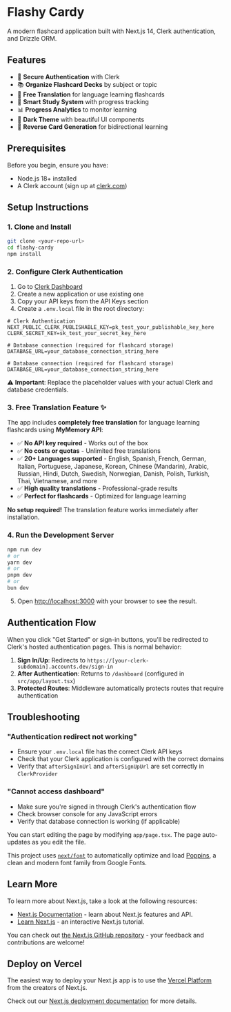 # Flashy Cardy

A modern flashcard application built with Next.js 14, Clerk authentication, and Drizzle ORM.

## Features

- 🔐 **Secure Authentication** with Clerk
- 📚 **Organize Flashcard Decks** by subject or topic
- 🤖 **Free Translation** for language learning flashcards
- 🎯 **Smart Study System** with progress tracking
- 📊 **Progress Analytics** to monitor learning
- 🌙 **Dark Theme** with beautiful UI components
- 🔄 **Reverse Card Generation** for bidirectional learning

## Prerequisites

Before you begin, ensure you have:
- Node.js 18+ installed
- A Clerk account (sign up at [clerk.com](https://clerk.com))

## Setup Instructions

### 1. Clone and Install

```bash
git clone <your-repo-url>
cd flashy-cardy
npm install
```

### 2. Configure Clerk Authentication

1. Go to [Clerk Dashboard](https://dashboard.clerk.com)
2. Create a new application or use existing one
3. Copy your API keys from the API Keys section
4. Create a `.env.local` file in the root directory:

```env
# Clerk Authentication
NEXT_PUBLIC_CLERK_PUBLISHABLE_KEY=pk_test_your_publishable_key_here
CLERK_SECRET_KEY=sk_test_your_secret_key_here

# Database connection (required for flashcard storage)
DATABASE_URL=your_database_connection_string_here

# Database connection (required for flashcard storage)
DATABASE_URL=your_database_connection_string_here
```

⚠️ **Important**: Replace the placeholder values with your actual Clerk and database credentials.

### 3. Free Translation Feature ✨

The app includes **completely free translation** for language learning flashcards using **MyMemory API**:

- ✅ **No API key required** - Works out of the box
- ✅ **No costs or quotas** - Unlimited free translations  
- ✅ **20+ Languages supported** - English, Spanish, French, German, Italian, Portuguese, Japanese, Korean, Chinese (Mandarin), Arabic, Russian, Hindi, Dutch, Swedish, Norwegian, Danish, Polish, Turkish, Thai, Vietnamese, and more
- ✅ **High quality translations** - Professional-grade results
- ✅ **Perfect for flashcards** - Optimized for language learning

**No setup required!** The translation feature works immediately after installation.

### 4. Run the Development Server

```bash
npm run dev
# or
yarn dev
# or
pnpm dev
# or
bun dev
```

5. Open [http://localhost:3000](http://localhost:3000) with your browser to see the result.

## Authentication Flow

When you click "Get Started" or sign-in buttons, you'll be redirected to Clerk's hosted authentication pages. This is normal behavior:

1. **Sign In/Up**: Redirects to `https://[your-clerk-subdomain].accounts.dev/sign-in`
2. **After Authentication**: Returns to `/dashboard` (configured in `src/app/layout.tsx`)
3. **Protected Routes**: Middleware automatically protects routes that require authentication

## Troubleshooting

### "Authentication redirect not working"
- Ensure your `.env.local` file has the correct Clerk API keys
- Check that your Clerk application is configured with the correct domains
- Verify that `afterSignInUrl` and `afterSignUpUrl` are set correctly in `ClerkProvider`

### "Cannot access dashboard"
- Make sure you're signed in through Clerk's authentication flow
- Check browser console for any JavaScript errors
- Verify that database connection is working (if applicable)

You can start editing the page by modifying `app/page.tsx`. The page auto-updates as you edit the file.

This project uses [`next/font`](https://nextjs.org/docs/app/building-your-application/optimizing/fonts) to automatically optimize and load [Poppins](https://fonts.google.com/specimen/Poppins), a clean and modern font family from Google Fonts.

## Learn More

To learn more about Next.js, take a look at the following resources:

- [Next.js Documentation](https://nextjs.org/docs) - learn about Next.js features and API.
- [Learn Next.js](https://nextjs.org/learn) - an interactive Next.js tutorial.

You can check out [the Next.js GitHub repository](https://github.com/vercel/next.js) - your feedback and contributions are welcome!

## Deploy on Vercel

The easiest way to deploy your Next.js app is to use the [Vercel Platform](https://vercel.com/new?utm_medium=default-template&filter=next.js&utm_source=create-next-app&utm_campaign=create-next-app-readme) from the creators of Next.js.

Check out our [Next.js deployment documentation](https://nextjs.org/docs/app/building-your-application/deploying) for more details.
